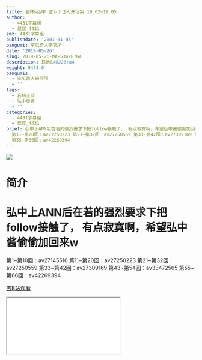 ```yaml
---
title: 若林&弘中 激レアさん开场集 19.02~19.05
author:
  - 4431字幕组
  - 叔叔_4431
zmz: 4431字幕组
publishdate: '2001-01-03'
bangumi: 罕见奇人研究所
date: '2019-05-26'
slug: 2019-05-26-NA-53428764
description: 其他&#8226;NA
weight: 9474.0
bangumis:
  - 罕见奇人研究所
  - ''
tags:
  - 若林正恭
  - 弘中绫香
  - ''
categories:
  - 4431字幕组
  - 叔叔_4431
brief: 弘中上ANN后在若的强烈要求下把follow接触了， 有点寂寞啊，希望弘中酱偷偷加回来w =========================== 第1~第10回：av27145516
  第11~第20回：av27250223 第21~第32回：av27250559 第33~第42回：av27309169 第43~第54回：av33472565
  第55~第66回：av42269394
---
```

![](https://raw.githubusercontent.com/tcgriffith/owaraisite/master/static/tmpimg/a836186ca6a710e20f5c28e47a69809e197aa5ef.jpg.480.jpg)
# 简介  
弘中上ANN后在若的强烈要求下把follow接触了，
有点寂寞啊，希望弘中酱偷偷加回来w
===========================
第1~第10回：av27145516
第11~第20回：av27250223
第21~第32回：av27250559
第33~第42回：av27309169
第43~第54回：av33472565
第55~第66回：av42269394  

[去B站观看](https://www.bilibili.com/video/av53428764/)
<div class ="resp-container"><iframe class="testiframe" src="//player.bilibili.com/player.html?aid=53428764"", scrolling="no", allowfullscreen="true" > </iframe></div> 
